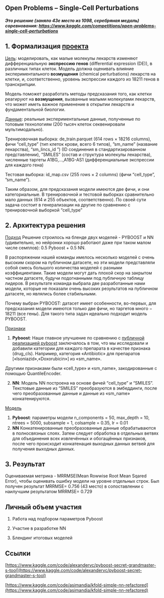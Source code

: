 ## Open Problems – Single-Cell Perturbations
##### Это решение (заняло 43е место из 1098, серебряная медаль) соревнования: https://www.kaggle.com/competitions/open-problems-single-cell-perturbations

## 1. Формализация [проекта](https://www.kaggle.com/competitions/open-problems-single-cell-perturbations/overview)
<ins>Цель</ins>: моделировать, как малые молекулы лекарств изменяют дифференциальную **экспрессию генов** (differential expression (DE)), в различных типах клеток. Модель должна оценивать влияние экспериментального **возмущения** (chemical perturbations) лекарств на клетки, и, соответственно, уровень экспрессии каждого из 18211 генов в транскрипции. <br>

Модель поможет разработать методы предсказания того, как клетки реагируют на **возмущения**, вызванные малыми молекулами лекарств, что может иметь важное применение в открытии лекарств и фундаментальной биологии.

[<ins>Данные</ins>](https://www.kaggle.com/competitions/open-problems-single-cell-perturbations/data): реальные экспериментальные данные, полученные по топовым технологиям (200 тысяч клеток секвенировали мультимодально).<br>

Тренировочная выборка: de_train.parquet (614 rows × 18216 columns), фичи “cell_type” (тип клеток крови, всего 6 типов), ”sm_name” (название лекарства), “sm_lincs_id ”) (ID соединения в стандартизированном представлении), “SMILES” (состав и структура молекулы лекарства), численные таргеты A1BG,…,A1BG-AS1 (дифференциальные экспрессии для каждого гена)<br>

Тестовая выборка: id_map.csv (255 rows × 2 columns) (фичи “cell_type”, ”sm_name”).<br>

Таким образом, для предсказания модели имеются две фичи, и они категориальные. В тренировочной и тестовой выборках сравнительно мало данных (614 и 255 объектов, соответственно). По своей сути задача состоит в генерализации на другие по сравнению с тренировочной выборкой “cell_type”

## 2.	Архитектура решения

<ins>Подход</ins>
Решение строилось на бленде двух моделей - PYBOOST и NN (удивительно, но нейронки хорошо работают даже при таком малом числе семплов): 0.5 Pyboost + 0.5 NN.

В распоряжении нашей команды имелось несколько моделей с очень высоким скором на публичном датасете, но эти модели представляли собой смесь большого количества моделей с разными коэффициентами. Такие модели могут дать плохой скор на закрытом частном датасете, будучи подогнанными под публичную таблицу лидеров. В результате команда выбрала две разработанные нами модели, которые не показали очень высоких результатов на публичном датасете, но являлись более стабильными. 

Почему выбран PYBOOST: датасет имеет особенности, во-первых, для предсказания модели имеются только две фичи, но таргетов много − 18211 (все гены). Для такого типа задач идеально подходит модель PYBOOST.

<ins>Признаки</ins>

1) **Pyboost**: Наше главное улучшение по сравнению с [публичной реализацией pyboost](https://www.kaggle.com/code/alexandervc/pyboost-s+ecret-grandmaster-s-tool) заключалось в том, что мы исследовали и добавили категории для каждого препарата в качестве признака (drug_cls). Например, категория «Antibiotic» для препаратов [«Isoniazid»,«Doxorubicin»] из «sm_name».

Другими признаками были «cell_type» и «sm_name», закодированные с помощью QuantileEncoder.

2) **NN**: Модель NN построена на основе фичей “cell_type” и “SMILES”. Текстовые данные из “SMILES” преобразуются в эмбеддинги, после чего преобразованные данные и данные из «sm_name» конкатенируются.

<ins>Модель</ins>

1) **Pyboost**: параметры модели n_components = 50, max_depth = 10, ntrees = 5000, 
subsample = 1, colsample = 0.35, lr = 0.01
2) **NN** Конкатенированные преобразованные данные обрабатываются в полносвязных слоях. Затем следует обработка в отдельных ветвях для объединения всех извлечённых и обогащённых признаков, после чего происходит конкатенация выходных данных ветвей для получения выходных данных.

## 3.	Результат

Оцениваемая метрика - MRRMSE(Mean Rowwise Root Mean Sqared Error), чтобы оценивать ошибку модели на уровне отдельных строк.
Был получен результат MRRMSE= 0.756 (43 место) в сопоставлении с наилучшим результатом MRRMSE= 0.729 

## Личный объем участия

1.	Работа над подбором параметров Pyboost
   
3.	Участие в разработке NN
   
5.	Блендинг итоговых моделей

## Ссылки
[https://www.kaggle.com/code/alexandervc/pyboost-secret-grandmaster-s-tool](https://www.kaggle.com/code/alexandervc/pyboost-secret-grandmaster-s-tool)

[https://www.kaggle.com/code/asimandia/kfold-simple-nn-refactored](https://www.kaggle.com/code/asimandia/kfold-simple-nn-refactored)
